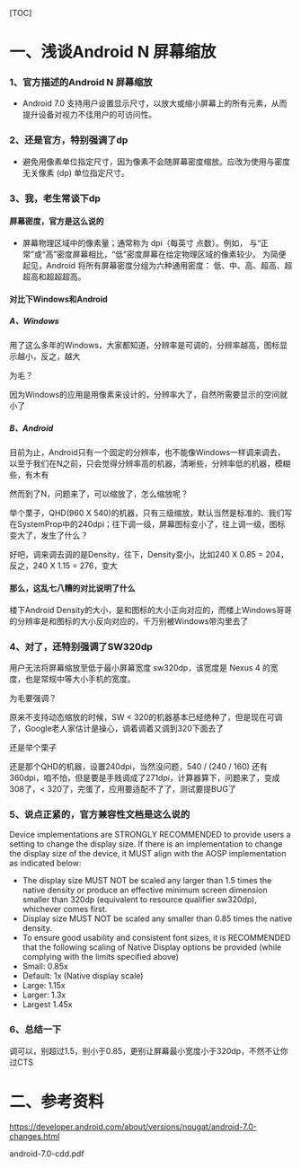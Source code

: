 [TOC]

# 一、浅谈Android N 屏幕缩放
### 1、官方描述的Android N 屏幕缩放
- Android 7.0 支持用户设置显示尺寸，以放大或缩小屏幕上的所有元素，从而提升设备对视力不佳用户的可访问性。

### 2、还是官方，特别强调了dp
- 避免用像素单位指定尺寸，因为像素不会随屏幕密度缩放。应改为使用与密度无关像素 (dp) 单位指定尺寸。

### 3、我，老生常谈下dp
#### 屏幕密度，官方是这么说的
- 屏幕物理区域中的像素量；通常称为 dpi（每英寸 点数）。例如， 与“正常”或“高”密度屏幕相比，“低”密度屏幕在给定物理区域的像素较少。
为简便起见，Android 将所有屏幕密度分组为六种通用密度： 低、中、高、超高、超超高和超超超高。

#### 对比下Windows和Android

##### A、Windows
用了这么多年的Windows，大家都知道，分辨率是可调的，分辨率越高，图标显示越小，反之，越大

为毛？

因为Windows的应用是用像素来设计的，分辨率大了，自然所需要显示的空间就小了

##### B、Android
目前为止，Android只有一个固定的分辨率，也不能像Windows一样调来调去，以至于我们在N之前，只会觉得分辨率高的机器，清晰些，分辨率低的机器，模糊些，有木有

然而到了N，问题来了，可以缩放了，怎么缩放呢？

举个栗子，QHD(960 X 540)的机器，只有三级缩放，默认当然是标准的、我们写在SystemProp中的240dpi；往下调一级，屏幕图标变小了，往上调一级，图标变大了，发生了什么？

好吧，调来调去调的是Density，往下，Density变小，比如240 X 0.85 = 204，反之，240 X 1.15 = 276，变大

#### 那么，这乱七八糟的对比说明了什么
楼下Android Density的大小，是和图标的大小正向对应的，而楼上Windows哥哥的分辨率是和图标的大小反向对应的，千万别被Windows带沟里去了

### 4、对了，还特别强调了SW320dp
用户无法将屏幕缩放至低于最小屏幕宽度 sw320dp，该宽度是 Nexus 4 的宽度，也是常规中等大小手机的宽度。

为毛要强调？

原来不支持动态缩放的时候，SW < 320的机器基本已经绝种了，但是现在可调了，Google老人家估计是操心，调着调着又调到320下面去了

还是举个栗子

还是那个QHD的机器，设置240dpi，当然没问题，540 / (240 / 160) 还有360dpi，咱不怕，但是要是手贱调成了271dpi，计算器算下，问题来了，变成308了，< 320了，完蛋了，应用要适配不了了，测试要提BUG了

### 5、说点正紧的，官方兼容性文档是这么说的

Device implementations are STRONGLY RECOMMENDED to provide users a setting to change the display size. If there is an implementation to change the display size of the device, it MUST align with the AOSP implementation as indicated below:

- The display size MUST NOT be scaled any larger than 1.5 times the native density or produce an effective minimum screen dimension smaller than 320dp (equivalent to resource qualifier sw320dp), whichever comes first.
- Display size MUST NOT be scaled any smaller than 0.85 times the native density.
- To ensure good usability and consistent font sizes, it is RECOMMENDED that the following scaling of Native Display options be provided (while complying with the limits specified above)
- Small: 0.85x
- Default: 1x (Native display scale)
- Large: 1.15x
- Larger: 1.3x
- Largest 1.45x

### 6、总结一下
调可以，别超过1.5，别小于0.85，更别让屏幕最小宽度小于320dp，不然不让你过CTS

# 二、参考资料
https://developer.android.com/about/versions/nougat/android-7.0-changes.html

android-7.0-cdd.pdf

